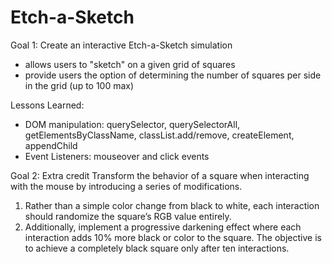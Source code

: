 # Etch-a-Sketch

Goal 1:
Create an interactive Etch-a-Sketch simulation
- allows users to "sketch" on a given grid of squares
- provide users the option of determining the number of squares per side in the grid (up to 100 max)

Lessons Learned:
- DOM manipulation: querySelector, querySelectorAll, getElementsByClassName, classList.add/remove, createElement, appendChild
- Event Listeners: mouseover and click events

Goal 2:
Extra credit
Transform the behavior of a square when interacting with the mouse by introducing a series of modifications.

1. Rather than a simple color change from black to white, each interaction should randomize the square’s RGB value entirely.
2. Additionally, implement a progressive darkening effect where each interaction adds 10% more black or color to the square. The objective is to achieve a completely black square only after ten interactions.